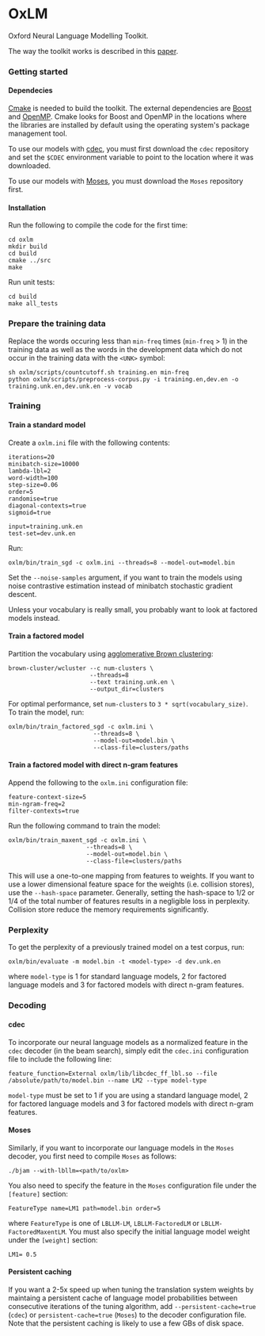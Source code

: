 OxLM
====

Oxford Neural Language Modelling Toolkit.

The way the toolkit works is described in this [paper](https://ufal.mff.cuni.cz/pbml/102/art-baltescu-blunsom-hoang.pdf).

### Getting started

#### Dependecies

[Cmake](http://www.cmake.org/) is needed to build the toolkit. The external dependencies are [Boost](http://www.boost.org/) and [OpenMP](http://en.wikipedia.org/wiki/OpenMP). Cmake looks for Boost and OpenMP in the locations where the libraries are installed by default using the operating system's package management tool.

To use our models with [cdec](http://www.cdec-decoder.org/), you must first download the `cdec` repository and set the `$CDEC` environment variable to point to the location where it was downloaded.

To use our models with [Moses](http://www.statmt.org/moses/), you must download the `Moses` repository first.

#### Installation

Run the following to compile the code for the first time:

    cd oxlm
    mkdir build
    cd build
    cmake ../src
    make

Run unit tests:

    cd build
    make all_tests

### Prepare the training data

Replace the words occuring less than `min-freq` times (`min-freq` > 1) in the training data as well as the words in the development data which do not occur in the training data with the `<UNK>` symbol:

    sh oxlm/scripts/countcutoff.sh training.en min-freq
    python oxlm/scripts/preprocess-corpus.py -i training.en,dev.en -o training.unk.en,dev.unk.en -v vocab

### Training

#### Train a standard model

Create a `oxlm.ini` file with the following contents:

    iterations=20
    minibatch-size=10000
    lambda-lbl=2
    word-width=100
    step-size=0.06
    order=5
    randomise=true
    diagonal-contexts=true
    sigmoid=true

    input=training.unk.en
    test-set=dev.unk.en

Run:

    oxlm/bin/train_sgd -c oxlm.ini --threads=8 --model-out=model.bin

Set the `--noise-samples` argument, if you want to train the models using noise contrastive estimation instead of minibatch stochastic gradient descent.

Unless your vocabulary is really small, you probably want to look at factored models instead.

#### Train a factored model

Partition the vocabulary using [agglomerative Brown clustering](https://github.com/percyliang/brown-cluster):

    brown-cluster/wcluster --c num-clusters \
                           --threads=8
                           --text training.unk.en \
                           --output_dir=clusters

For optimal performance, set `num-clusters` to `3 * sqrt(vocabulary_size)`. To train the model, run:

    oxlm/bin/train_factored_sgd -c oxlm.ini \
                            --threads=8 \
                            --model-out=model.bin \
                            --class-file=clusters/paths

#### Train a factored model with direct n-gram features

Append the following to the `oxlm.ini` configuration file:

    feature-context-size=5
    min-ngram-freq=2
    filter-contexts=true

Run the following command to train the model:

    oxlm/bin/train_maxent_sgd -c oxlm.ini \
                          --threads=8 \
                          --model-out=model.bin \
                          --class-file=clusters/paths

This will use a one-to-one mapping from features to weights. If you want to use a lower dimensional feature space for the weights (i.e. collision stores), use the `--hash-space` parameter. Generally, setting the hash-space to 1/2 or 1/4 of the total number of features results in a negligible loss in perplexity. Collision store reduce the memory requirements significantly.

### Perplexity

To get the perplexity of a previously trained model on a test corpus, run:

    oxlm/bin/evaluate -m model.bin -t <model-type> -d dev.unk.en

where `model-type` is 1 for standard language models, 2 for factored language models and 3 for factored models with direct n-gram features.

### Decoding

#### cdec

To incorporate our neural language models as a normalized feature in the `cdec` decoder (in the beam search), simply edit the `cdec.ini` configuration file to include the following line:

    feature_function=External oxlm/lib/libcdec_ff_lbl.so --file /absolute/path/to/model.bin --name LM2 --type model-type

`model-type` must be set to 1 if you are using a standard language model, 2 for factored language models and 3 for factored models with direct n-gram features.

#### Moses

Similarly, if you want to incorporate our language models in the `Moses` decoder, you first need to compile `Moses` as follows:

    ./bjam --with-lbllm=<path/to/oxlm>

You also need to specify the feature in the `Moses` configuration file under the `[feature]` section:

    FeatureType name=LM1 path=model.bin order=5

where `FeatureType` is one of `LBLLM-LM`, `LBLLM-FactoredLM` or `LBLLM-FactoredMaxentLM`. You must also specify the initial language model weight under the `[weight]` section:

    LM1= 0.5

#### Persistent caching

If you want a 2-5x speed up when tuning the translation system weights by maintaing a persistent cache of language model probabilities between consecutive iterations of the tuning algorithm, add `--persistent-cache=true` (`cdec`) or `persistent-cache=true` (`Moses`) to the decoder configuration file. Note that the persistent caching is likely to use a few GBs of disk space.
